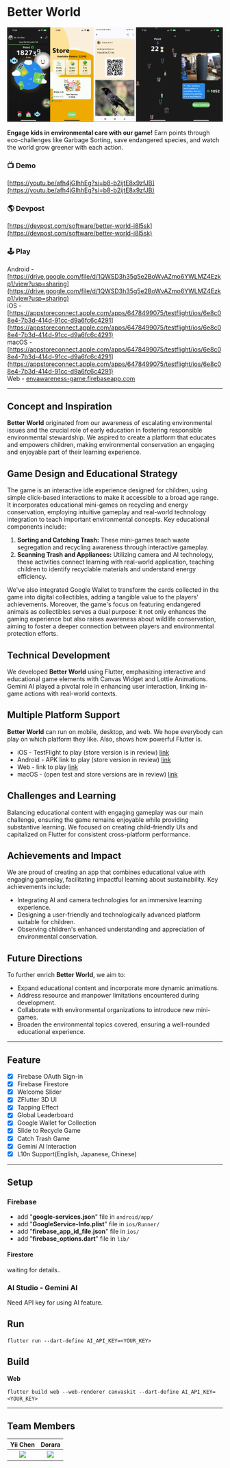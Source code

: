 # Better World

<img src="./demo/better-world.png" />

**Engage kids in environmental care with our game!** Earn points through eco-challenges like Garbage Sorting, save endangered species, and watch the world grow greener with each action.

### 📺 Demo
[https://youtu.be/afh4jGIhhEg?si=b8-b2ijtE8x9zfJB](https://youtu.be/afh4jGIhhEg?si=b8-b2ijtE8x9zfJB)

### 🌎 Devpost
[https://devpost.com/software/better-world-i8l5sk](https://devpost.com/software/better-world-i8l5sk)

### 🕹️ Play
Android - [https://drive.google.com/file/d/1QWSD3h35g5e2BoWvAZmo6YWLMZ4Ezkp1/view?usp=sharing](https://drive.google.com/file/d/1QWSD3h35g5e2BoWvAZmo6YWLMZ4Ezkp1/view?usp=sharing) \
iOS - [https://appstoreconnect.apple.com/apps/6478499075/testflight/ios/6e8c08e4-7b3d-414d-91cc-d9a6fc6c4291](https://appstoreconnect.apple.com/apps/6478499075/testflight/ios/6e8c08e4-7b3d-414d-91cc-d9a6fc6c4291) \
macOS - [https://appstoreconnect.apple.com/apps/6478499075/testflight/ios/6e8c08e4-7b3d-414d-91cc-d9a6fc6c4291](https://appstoreconnect.apple.com/apps/6478499075/testflight/ios/6e8c08e4-7b3d-414d-91cc-d9a6fc6c4291) \
Web - [envawareness-game.firebaseapp.com](envawareness-game.firebaseapp.com)

---

## Concept and Inspiration
**Better World** originated from our awareness of escalating environmental issues and the crucial role of early education in fostering responsible environmental stewardship. We aspired to create a platform that educates and empowers children, making environmental conservation an engaging and enjoyable part of their learning experience.

## Game Design and Educational Strategy
The game is an interactive idle experience designed for children, using simple click-based interactions to make it accessible to a broad age range. It incorporates educational mini-games on recycling and energy conservation, employing intuitive gameplay and real-world technology integration to teach important environmental concepts. Key educational components include:

1. **Sorting and Catching Trash:** These mini-games teach waste segregation and recycling awareness through interactive gameplay.
2. **Scanning Trash and Appliances:** Utilizing camera and AI technology, these activities connect learning with real-world application, teaching children to identify recyclable materials and understand energy efficiency.

We've also integrated Google Wallet to transform the cards collected in the game into digital collectibles, adding a tangible value to the players' achievements. Moreover, the game's focus on featuring endangered animals as collectibles serves a dual purpose: it not only enhances the gaming experience but also raises awareness about wildlife conservation, aiming to foster a deeper connection between players and environmental protection efforts.

## Technical Development
We developed **Better World** using Flutter, emphasizing interactive and educational game elements with Canvas Widget and Lottie Animations. Gemini AI played a pivotal role in enhancing user interaction, linking in-game actions with real-world contexts.

## Multiple Platform Support
**Better World** can run on mobile, desktop, and web. We hope everybody can play on which platform they like. Also, shows how powerful Flutter is.
- iOS - TestFlight to play (store version is in review) [link](https://appstoreconnect.apple.com/apps/6478499075/testflight/ios/6e8c08e4-7b3d-414d-91cc-d9a6fc6c4291)
- Android - APK link to play (store version in review) [link](https://drive.google.com/file/d/1W1urHskSz4CExiHfgyALQQ3dmRsxQwOD/view)
- Web - link to play [link](https://envawareness-game.firebaseapp.com/)
- macOS - (open test and store versions are in review) [link](https://appstoreconnect.apple.com/apps/6478499075/testflight/ios/6e8c08e4-7b3d-414d-91cc-d9a6fc6c4291)

## Challenges and Learning
Balancing educational content with engaging gameplay was our main challenge, ensuring the game remains enjoyable while providing substantive learning. We focused on creating child-friendly UIs and capitalized on Flutter for consistent cross-platform performance.

## Achievements and Impact
We are proud of creating an app that combines educational value with engaging gameplay, facilitating impactful learning about sustainability. Key achievements include:

- Integrating AI and camera technologies for an immersive learning experience.
- Designing a user-friendly and technologically advanced platform suitable for children.
- Observing children's enhanced understanding and appreciation of environmental conservation.

## Future Directions
To further enrich **Better World**, we aim to:

- Expand educational content and incorporate more dynamic animations.
- Address resource and manpower limitations encountered during development.
- Collaborate with environmental organizations to introduce new mini-games.
- Broaden the environmental topics covered, ensuring a well-rounded educational experience.

---

## Feature
- [x] Firebase OAuth Sign-in
- [x] Firebase Firestore 
- [x] Welcome Slider
- [x] ZFlutter 3D UI
- [x] Tapping Effect
- [x] Global Leaderboard
- [x] Google Wallet for Collection
- [x] Slide to Recycle Game
- [x] Catch Trash Game
- [x] Gemini AI Interaction
- [x] L10n Support(English, Japanese, Chinese) 

---

## Setup

### Firebase
- add "**google-services.json**" file in `android/app/`
- add "**GoogleService-Info.plist**" file in `ios/Runner/`
- add  "**firebase_app_id_file.json**" file in `ios/`
- add "**firebase_options.dart**" file in `lib/`

#### Firestore

waiting for details..

### AI Studio - Gemini AI
Need API key for using AI feature.

## Run
```
flutter run --dart-define AI_API_KEY=<YOUR_KEY>
```

## Build

**Web**
```
flutter build web --web-renderer canvaskit --dart-define AI_API_KEY=<YOUR_KEY>
```

---

## Team Members

Yii Chen            | Dorara
:-------------------------:|:-------------------------:|
<img src="https://pbs.twimg.com/profile_images/1703313184164364288/r-rUEV5G_400x400.jpg" width=100 />  |  <img src="https://scontent.ftpe8-4.fna.fbcdn.net/v/t1.18169-9/15697358_1722461454438084_620635146075829628_n.jpg?_nc_cat=102&ccb=1-7&_nc_sid=5f2048&_nc_ohc=L9SykQiDPNkAX9ABEmB&_nc_ht=scontent.ftpe8-4.fna&oh=00_AfC0CRorWMXUCTimOPx6snsndWvmYCsf3NmdvrXwuCIyJQ&oe=661933B9" width=100 />
